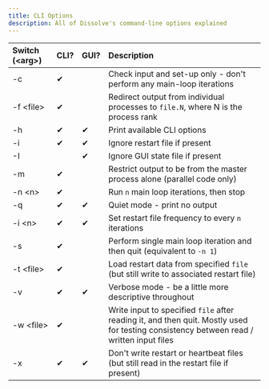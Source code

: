 ```yaml
---
title: CLI Options
description: All of Dissolve's command-line options explained
---
```


| Switch (&lt;arg&gt;)  | CLI?   | GUI?   | Description |
|:----------------------|:-------|:-------|:------------|
|    -c                 |&#10004;|        | Check input and set-up only - don't perform any main-loop iterations |
|    -f &lt;file&gt;    |&#10004;|        | Redirect output from individual processes to `file.N`, where N is the process rank |
|    -h                 |&#10004;|&#10004;| Print available CLI options |
|    -i                 |&#10004;|&#10004;| Ignore restart file if present |
|    -I                 |        |&#10004;| Ignore GUI state file if present |
|    -m                 |&#10004;|        | Restrict output to be from the master process alone (parallel code only) |
|    -n &lt;n&gt;       |&#10004;|        | Run `n` main loop iterations, then stop |
|    -q                 |&#10004;|&#10004;| Quiet mode - print no output |
|    -i &lt;n&gt;       |&#10004;|&#10004;| Set restart file frequency to every `n` iterations |
|    -s                 |&#10004;|        | Perform single main loop iteration and then quit (equivalent to `-n 1`) |
|    -t &lt;file&gt;    |&#10004;|        | Load restart data from specified `file` (but still write to associated restart file) |
|    -v                 |&#10004;|&#10004;| Verbose mode - be a little more descriptive throughout |
|    -w &lt;file&gt;    |&#10004;|        | Write input to specified `file` after reading it, and then quit. Mostly used for testing consistency between read / written input files |
|    -x                 |&#10004;|&#10004;| Don't write restart or heartbeat files (but still read in the restart file if present) |

